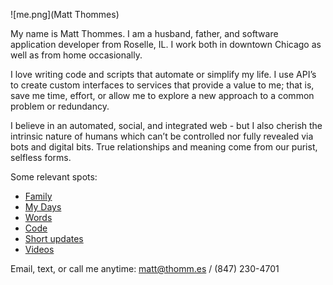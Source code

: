 ![me.png](Matt Thommes)

My name is Matt Thommes. I am a husband, father, and software application developer from Roselle, IL. I work both in downtown Chicago as well as from home occasionally.

I love writing code and scripts that automate or simplify my life. I use API’s to create custom interfaces to services that provide a value to me; that is, save me time, effort, or allow me to explore a new approach to a common problem or redundancy.

I believe in an automated, social, and integrated web - but I also cherish the intrinsic nature of humans which can’t be controlled nor fully revealed via bots and digital bits. True relationships and meaning come from our purist, selfless forms.

Some relevant spots:

* [Family](http://thomm.es/)
* [My Days](http://www.activecampaign.com)
* [Words](http://blog.matt.thomm.es/)
* [Code](https://github.com/MattThommes)
* [Short updates](http://twitter.com/MattThommes)
* [Videos](https://www.youtube.com/channel/UCzY4wfNav4KJTwmY25ItkLA)

Email, text, or call me anytime: matt@thomm.es / (847) 230-4701
